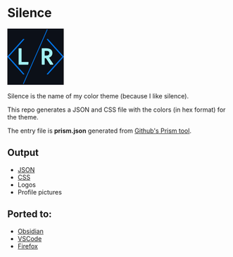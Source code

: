 # Silence

![logo](/assets/logo/logo-128.png)

Silence is the name of my color theme (because I like silence).

This repo generates a JSON and CSS file with the colors (in hex format) for the theme.

The entry file is **prism.json** generated from [Github's Prism tool](https://primer.style/prism/).

## Output
- [JSON](/assets/colors.json)
- [CSS](/assets/colors.css)
- Logos
- Profile pictures

## Ported to:
- [Obsidian](https://github.com/luke-rmaki/silence-obsidian)
- [VSCode](https://github.com/luke-rmaki/silence-vscode)
- [Firefox](https://github.com/luke-rmaki/silence-firefox)
